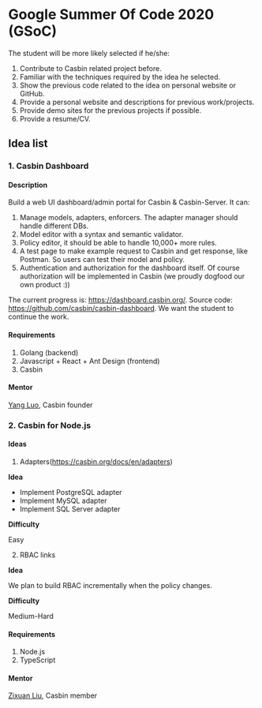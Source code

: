# Google Summer Of Code 2020 (GSoC)

The student will be more likely selected if he/she:

1. Contribute to Casbin related project before.
2. Familiar with the techniques required by the idea he selected.
3. Show the previous code related to the idea on personal website or GitHub.
4. Provide a personal website and descriptions for previous work/projects.
5. Provide demo sites for the previous projects if possible.
6. Provide a resume/CV.

## Idea list

### 1. Casbin Dashboard

#### Description

Build a web UI dashboard/admin portal for Casbin & Casbin-Server. It can:

1. Manage models, adapters, enforcers. The adapter manager should handle different DBs.
2. Model editor with a syntax and semantic validator.
3. Policy editor, it should be able to handle 10,000+ more rules.
4. A test page to make example request to Casbin and get response, like Postman. So users can test their model and policy.
5. Authentication and authorization for the dashboard itself. Of course authorization will be implemented in Casbin (we proudly dogfood our own product :))

The current progress is: https://dashboard.casbin.org/. Source code: https://github.com/casbin/casbin-dashboard. We want the student to continue the work.

#### Requirements

1. Golang (backend)
2. Javascript + React + Ant Design (frontend)
3. Casbin

#### Mentor

[Yang Luo](https://github.com/hsluoyz), Casbin founder


### 2. Casbin for Node.js

#### Ideas 

1. Adapters(https://casbin.org/docs/en/adapters)

**Idea**

- Implement PostgreSQL adapter
- Implement MySQL adapter   
- Implement SQL Server adapter

**Difficulty** 

Easy

2. RBAC links

**Idea**

We plan to build RBAC incrementally when the policy changes.

**Difficulty** 

Medium-Hard

#### Requirements

1. Node.js
2. TypeScript

#### Mentor

[Zixuan Liu](https://github.com/nodece), Casbin member
